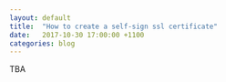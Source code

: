 ```yaml
---
layout: default
title:  "How to create a self-sign ssl certificate"
date:   2017-10-30 17:00:00 +1100
categories: blog
---
```


TBA

